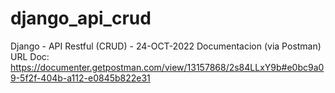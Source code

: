 # django_api_crud
Django - API Restful (CRUD) - 24-OCT-2022
Documentacion (via Postman)
URL Doc: https://documenter.getpostman.com/view/13157868/2s84LLxY9b#e0bc9a09-5f2f-404b-a112-e0845b822e31
